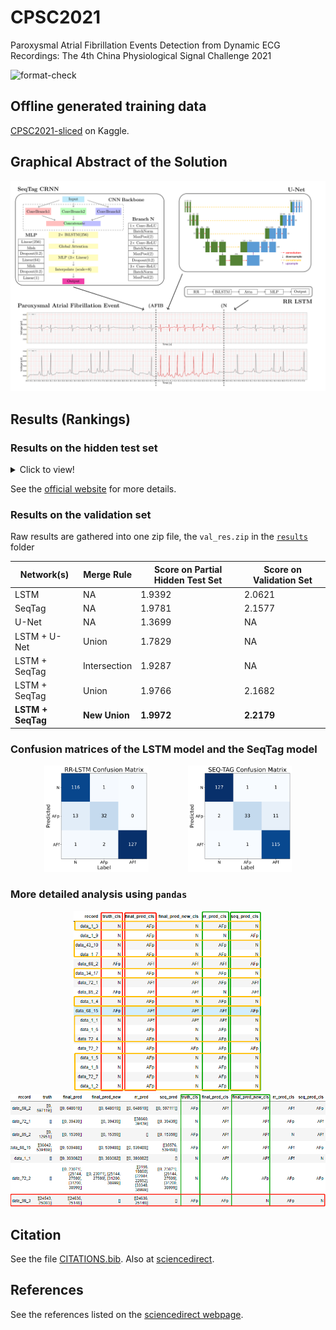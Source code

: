 # CPSC2021

Paroxysmal Atrial Fibrillation Events Detection from Dynamic ECG Recordings: The 4th China Physiological Signal Challenge 2021

![format-check](https://github.com/DeepPSP/cpsc2021/actions/workflows/check-formatting.yml/badge.svg)

## Offline generated training data

[CPSC2021-sliced](https://www.kaggle.com/wenh06/cpsc2021-sliced) on Kaggle.

## Graphical Abstract of the Solution

![res_pht](images/graphical-abstract.svg)

## Results (Rankings)

### Results on the hidden test set

<details>
<summary>Click to view!</summary>

<table class="table w-100 table-bordered text-center">
<tbody><tr class="table-primary font-weight-bold"><td style="width:12%">Name</td><td style="width:25%">Affiliation</td><td style="width:30%">Team Members</td><td style="width:10%">Test_I</td><td>Test_II</td><td>Average</td></tr>
<tr><td><a href="https://opensz.oss-cn-beijing.aliyuncs.com/icbeb2021/file/cpsc/1-usstmed.zip" target="_blank">usstmed</a></td><td>University of Shanghai for Science and Technology</td><td>Wenjie Cai, Fanli Liu, Bolin Xu, Xuan Wang, Yufeng Ji</td><td>2.0629</td><td>4.3921</td><td>3.2275</td></tr>

<tr><td><a href="https://opensz.oss-cn-beijing.aliyuncs.com/icbeb2021/file/cpsc/2-CeZIS.zip" target="_blank">CeZIS</a></td><td><sup>1.</sup>VSL Software, a.s., Košice, Slovakia;<br><sup>2.</sup>Pavol Jozef Šafárik University in Košice, Slovakia</td><td>Peter Bugata<sup>1</sup>, Peter Bugata Jr.<sup>1</sup>,  David Gajdos<sup>1</sup>, David Hudak<sup>1</sup>,Vladimira Kmecova<sup>1</sup>, Monika Stankova<sup>1</sup>, Lubomir Antoni<sup>2</sup>, Erik Bruoth<sup>2</sup>, Simon Horvat<sup>2</sup>, Richard Stana<sup>2</sup>, Alexander Szabari<sup>2</sup>, Gabriela Vozarikova<sup>2</sup></td><td>2.1128</td><td>3.5716</td><td>2.8422</td></tr>

<tr><td><a href="https://opensz.oss-cn-beijing.aliyuncs.com/icbeb2021/file/cpsc/3-UNIWA.zip" target="_blank">UNIWA</a></td><td>University of West Attica, Greece</td><td>Lampros Kokkalas, Nicolas A. Tatlas, Stelios M. Potirakis</td><td>2.0144</td><td>3.3833</td><td>2.6989</td></tr>
<tr><td><a href="https://opensz.oss-cn-beijing.aliyuncs.com/icbeb2021/file/cpsc/4-lingshui_BME.zip" target="_blank">lingshui_BME</a></td><td><sup>1.</sup>Dalian University of Technology;<br><sup>2.</sup>RWTH Aachen University</td><td>Yating Hu<sup>1</sup>, Tengfei Feng<sup>2</sup>, Hong Tang<sup>1</sup></td><td>1.8754</td><td>3.5116</td><td>2.6935</td></tr>
<tr><td><a href="https://opensz.oss-cn-beijing.aliyuncs.com/icbeb2021/file/cpsc/5-Taozi.zip" target="_blank">Taozi</a></td><td>Tianjin Medical University, Beihang University</td><td>Jingsu Kang, Hao Wen </td><td>1.9972</td><td>3.0907</td><td>2.5440</td></tr>
<tr><td><a href="https://opensz.oss-cn-beijing.aliyuncs.com/icbeb2021/file/cpsc/6-Metformin-121.zip" target="_blank">Metformin-121</a></td><td>National Taiwan University; Academia Sinica; Taiwan Artificial Intelligence Academy Foundation</td><td>Tsai-Min Chen, Yi-Dar Tang, Huan-Hsin Tseng, Wei Luok Ngu, Le-Yin Hsu, Miao-Chen Chiang, Yu-Te Ku, Ming-Yi Hong, Yu Tsao</td><td>1.6277</td><td>2.6649</td><td>2.1463</td></tr>
<tr><td><a href="https://opensz.oss-cn-beijing.aliyuncs.com/icbeb2021/file/cpsc/7-MVTECH.zip" target="_blank">MVTECH</a></td><td>Shanghai Medical Vision Technology Co. Ltd.</td><td>Yang Hou, Jinlei Li</td><td>1.7966</td><td>2.4346</td><td>2.1156</td></tr>
<tr><td><a href="https://opensz.oss-cn-beijing.aliyuncs.com/icbeb2021/file/cpsc/8-FUDU_Car.zip" target="_blank">FUDU_Car</a></td><td>Fudan University</td><td>Sen  Liu, Ya‘nan Wang, Haijun Jia </td><td>1.9147</td><td>1.9473</td><td>1.9310</td></tr>
<tr><td><a href="https://opensz.oss-cn-beijing.aliyuncs.com/icbeb2021/file/cpsc/9-WHS.zip" target="_blank">WHS</a></td><td> <sup>1.</sup>Central South University<br><sup>2.</sup>China University of Geosciences</td><td>Lebing Pan, Jiechen Tang</td><td>1.8585</td><td>1.9236</td><td>1.8911</td></tr>
<tr><td><a href="https://opensz.oss-cn-beijing.aliyuncs.com/icbeb2021/file/cpsc/10-Muhammad%20Uzair%20Zahid.zip" target="_blank">Muhammad Uzair Zahid</a></td><td><sup>1.</sup> Tampere University, Finland;<br><sup>2.</sup> Qatar University, Qatar</td><td>Muhammad Uzair Zahid<sup>1</sup>, Mustafa Serkan Kiranyaz<sup>2</sup>, Moncef Gabbouj<sup>1</sup></td><td>1.8192</td><td>1.9469</td><td>1.8831</td></tr>
<tr><td><a href="https://opensz.oss-cn-beijing.aliyuncs.com/icbeb2021/file/cpsc/11-DaBin.zip" target="_blank">DaBin</a></td><td>Beijing University of Technology</td><td>Fengya Liu, Rui Yu, Shuicai Wu, Guangyu Bin,Zhuhuang Zhou ,Qian Wang</td><td>1.8352</td><td>0.9728</td><td>1.4040</td></tr>
<tr><td><a href="https://opensz.oss-cn-beijing.aliyuncs.com/icbeb2021/file/cpsc/12-Lastone.zip" target="_blank">Lastone</a></td><td>King's College London, UK</td><td>Xinqi Bao, Fenghe Hu</td><td>0.9616</td><td>1.6430</td><td>1.3023</td></tr>
<tr><td><a href="https://opensz.oss-cn-beijing.aliyuncs.com/icbeb2021/file/cpsc/13-BSU%E5%B7%A5%E7%A8%8B%E5%B0%8F%E5%88%86%E9%98%9F(1).zip" target="_blank">BSU工程小分队</a></td><td>Beijing Sport University</td><td>Kuan Tao, Lixin Sun</td><td>1.2384</td><td>1.1710</td><td>1.2047</td></tr>
<tr><td><a href="https://opensz.oss-cn-beijing.aliyuncs.com/icbeb2021/file/cpsc/14-CUTCM.zip" target="_blank">CUTCM</a></td><td>City University of Hong Kong</td><td>Marshall</td><td>0.6706</td><td>1.3854</td><td>1.0280</td></tr>
<tr><td><a href="https://opensz.oss-cn-beijing.aliyuncs.com/icbeb2021/file/cpsc/15-AZ-unet.zip" target="_blank">AZ-unet</a></td><td>AstraZeneca</td><td>Hannes Whittingham, Long Luu</td><td>1.1168</td><td>0.7788</td><td>0.9478</td></tr>
<tr><td><a href="https://opensz.oss-cn-beijing.aliyuncs.com/icbeb2021/file/cpsc/16-AIBI_LAB.zip" target="_blank">AIBI_LAB</a></td><td>Ludong University</td><td>Shuhong Wei,  Yipeng Wang, Yu Ji, Yinhao Sun</td><td>0.7837</td><td>1.1006</td><td>0.9422</td></tr>
<tr><td><a href="https://opensz.oss-cn-beijing.aliyuncs.com/icbeb2021/file/cpsc/17-CPSC_eie.zip" target="_blank">CPSC_eie</a></td><td>Zhejiang University of Technology, China</td><td>Xinyuan Ying, Qing Pan, Ziyou Zhang</td><td>0.8555</td><td>0.9629</td><td>0.9092</td></tr>
<tr><td>Baseline</td><td>/</td><td>/</td><td>0.6819</td><td>0.6485</td><td>0.6652</td></tr>
</tbody></table>

</details>

See the [official website](http://2021.icbeb.org/CPSC2021) for more details.

### Results on the validation set

Raw results are gathered into one zip file, the `val_res.zip` in the [`results`](/results/) folder

|     Network(s)    | Merge Rule    | Score on Partial Hidden Test Set | Score on Validation Set|
|-------------------|---------------|----------------------------------|------------------------|
|   LSTM            |  NA           |   1.9392                         | 2.0621                 |
|   SeqTag          |  NA           |   1.9781                         | 2.1577                 |
|   U-Net           |  NA           |   1.3699                         | NA                     |
|  LSTM + U-Net     |  Union        |   1.7829                         | NA                     |
|  LSTM + SeqTag    | Intersection  |   1.9287                         | NA                     |
|  LSTM + SeqTag    |  Union        |   1.9766                         | 2.1682                 |
| **LSTM + SeqTag** | **New Union** |   **1.9972**                     | **2.2179**             |

### Confusion matrices of the LSTM model and the SeqTag model

<p align="middle">
  <img src="/images/rr-lstm-confusion-matrix.svg" width="33%" />
  &nbsp; &nbsp; &nbsp; &nbsp;&nbsp; &nbsp; &nbsp; &nbsp;
  <img src="/images/seq-tag-confusion-matrix.svg" width="33%" />
</p>

### More detailed analysis using `pandas`

<p align="middle">
  <img src="/images/res_ana_1.png" width="60%" />
  <img src="/images/res_ana_2.png" width="110%" />
</p>

## Citation

See the file [CITATIONS.bib](CITATIONS.bib). Also at [sciencedirect](https://www.sciencedirect.com/science/article/pii/S0022073622001972).

## References

See the references listed on the [sciencedirect webpage](https://www.sciencedirect.com/science/article/pii/S0022073622001972).
